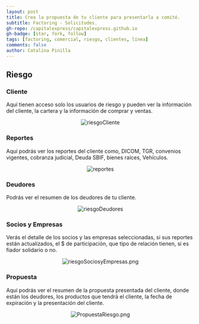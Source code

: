 ```yaml
---
layout: post
title: Crea la propuesta de tu cliente para presentarla a comité.
subtitle: Factoring - Solicitudes.
gh-repo: /capitalexpress/capitalexpress.github.io
gh-badge: [star, fork, follow]
tags: [factoring, comercial, riesgo, clientes, línea]
comments: false
author: Catalina Pinilla
---
```


## Riesgo

### Cliente

Aquí tienen acceso solo los usuarios de riesgo y pueden ver la información del cliente, la cartera y la información de comprar y ventas.

<p align="center">
  <img src="https://cdn.capitalexpress.cl/img/riesgoCliente.png" alt="riesgoCliente">
</p>

### Reportes

Aquí podrás ver los reportes del cliente como, DICOM, TGR, convenios vigentes, cobranza judicial, Deuda SBIF, bienes raíces, Vehículos.

<p align="center">
  <img src="https://cdn.capitalexpress.cl/img/reportes.png" alt="reportes">
</p>

### Deudores

Podrás ver el resumen de los deudores de tu cliente.

<p align="center">
  <img src="https://cdn.capitalexpress.cl/img/riesgoDeudores.png" alt="riesgoDeudores">
</p>

### Socios y Empresas

Verás el detalle de los socios y las empresas seleccionadas, si sus reportes están actualizados, el $ de participación, que tipo de relación tienen, si es fiador solidario o no.

<p align="center">
  <img src="https://cdn.capitalexpress.cl/img/riesgoSociosyEmpresas.png" alt="riesgoSociosyEmpresas.png">
</p>

### Propuesta

Aquí podrás ver el resumen de la propuesta presentada del cliente, donde están los deudores, los productos que tendrá el cliente, la fecha de expiración y la presentación del cliente.

<p align="center">
  <img src="https://cdn.capitalexpress.cl/img/PropuestaRiesgo.png" alt="PropuestaRiesgo.png">
</p>
